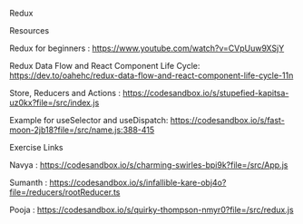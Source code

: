 Redux

Resources

Redux for beginners : https://www.youtube.com/watch?v=CVpUuw9XSjY

Redux Data Flow and React Component Life Cycle: https://dev.to/oahehc/redux-data-flow-and-react-component-life-cycle-11n

Store, Reducers and Actions : https://codesandbox.io/s/stupefied-kapitsa-uz0kx?file=/src/index.js

Example for useSelector and useDispatch: https://codesandbox.io/s/fast-moon-2jb18?file=/src/name.js:388-415

Exercise Links

Navya : https://codesandbox.io/s/charming-swirles-bpi9k?file=/src/App.js

Sumanth : https://codesandbox.io/s/infallible-kare-obj4o?file=/reducers/rootReducer.ts

Pooja : https://codesandbox.io/s/quirky-thompson-nmyr0?file=/src/redux.js
